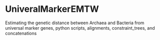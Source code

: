 # UniveralMarkerEMTW
Estimating the genetic distance between Archaea and Bacteria from universal marker genes, python scripts, alignments, constraint_trees, and concatenations
